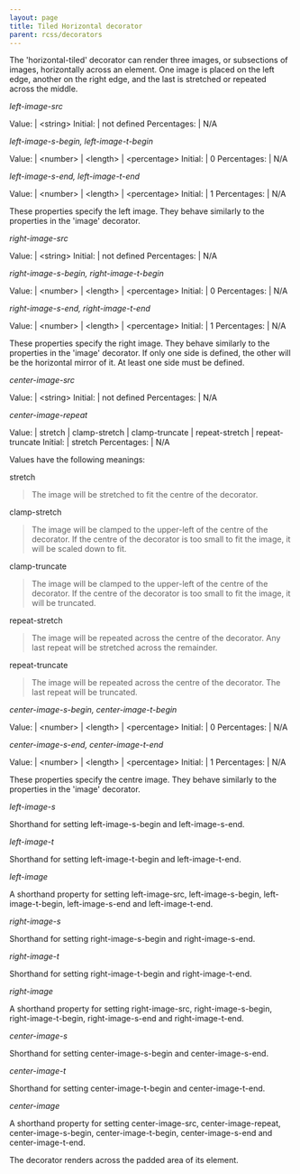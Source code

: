 ```yaml
---
layout: page
title: Tiled Horizontal decorator
parent: rcss/decorators
---
```


The 'horizontal-tiled' decorator can render three images, or subsections of images, horizontally across an element. One image is placed on the left edge, another on the right edge, and the last is stretched or repeated across the middle.

*left-image-src*

Value: | \<string\>
Initial: | not defined
Percentages: | N/A

*left-image-s-begin, left-image-t-begin*

Value: | \<number\> \| \<length\> \| \<percentage\>
Initial: | 0
Percentages: | N/A

*left-image-s-end, left-image-t-end*

Value: | \<number\> \| \<length\> \| \<percentage\>
Initial: | 1
Percentages: | N/A

These properties specify the left image. They behave similarly to the properties in the 'image' decorator.

*right-image-src*

Value: | \<string\>
Initial: | not defined
Percentages: | N/A

*right-image-s-begin, right-image-t-begin*

Value: | \<number\> \| \<length\> \| \<percentage\>
Initial: | 0
Percentages: | N/A

*right-image-s-end, right-image-t-end*

Value: | \<number\> \| \<length\> \| \<percentage\>
Initial: | 1
Percentages: | N/A

These properties specify the right image. They behave similarly to the properties in the 'image' decorator. If only one side is defined, the other will be the horizontal mirror of it. At least one side must be defined.

*center-image-src*

Value: | \<string\>
Initial: | not defined
Percentages: | N/A

*center-image-repeat*

Value: | stretch \| clamp-stretch \| clamp-truncate \| repeat-stretch \| repeat-truncate
Initial: | stretch
Percentages: | N/A

Values have the following meanings:

stretch
>The image will be stretched to fit the centre of the decorator. 

clamp-stretch
>The image will be clamped to the upper-left of the centre of the decorator. If the centre of the decorator is too small to fit the image, it will be scaled down to fit. 

clamp-truncate
>The image will be clamped to the upper-left of the centre of the decorator. If the centre of the decorator is too small to fit the image, it will be truncated. 

repeat-stretch
>The image will be repeated across the centre of the decorator. Any last repeat will be stretched across the remainder. 

repeat-truncate
>The image will be repeated across the centre of the decorator. The last repeat will be truncated. 

*center-image-s-begin, center-image-t-begin*

Value: | \<number\> \| \<length\> \| \<percentage\>
Initial: | 0
Percentages: | N/A

*center-image-s-end, center-image-t-end*

Value: | \<number\> \| \<length\> \| \<percentage\>
Initial: | 1
Percentages: | N/A

These properties specify the centre image. They behave similarly to the properties in the 'image' decorator.

*left-image-s*

Shorthand for setting left-image-s-begin and left-image-s-end.

*left-image-t*

Shorthand for setting left-image-t-begin and left-image-t-end.

*left-image*

A shorthand property for setting left-image-src, left-image-s-begin, left-image-t-begin, left-image-s-end and left-image-t-end.

*right-image-s*

Shorthand for setting right-image-s-begin and right-image-s-end.

*right-image-t*

Shorthand for setting right-image-t-begin and right-image-t-end.

*right-image*

A shorthand property for setting right-image-src, right-image-s-begin, right-image-t-begin, right-image-s-end and right-image-t-end.

*center-image-s*

Shorthand for setting center-image-s-begin and center-image-s-end.

*center-image-t*

Shorthand for setting center-image-t-begin and center-image-t-end.

*center-image*

A shorthand property for setting center-image-src, center-image-repeat, center-image-s-begin, center-image-t-begin, center-image-s-end and center-image-t-end.

The decorator renders across the padded area of its element. 